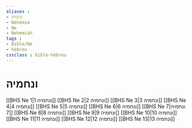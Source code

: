 ```yaml
---
aliases : 
- ונחמיה
- Néhémie
- Ne
- Nehemiah
tags : 
- Bible/Ne
- hébreu
cssclass : bible-hébreu
---
```


# ונחמיה

[[BHS Ne 1|ונחמיה 1]]
[[BHS Ne 2|ונחמיה 2]]
[[BHS Ne 3|ונחמיה 3]]
[[BHS Ne 4|ונחמיה 4]]
[[BHS Ne 5|ונחמיה 5]]
[[BHS Ne 6|ונחמיה 6]]
[[BHS Ne 7|ונחמיה 7]]
[[BHS Ne 8|ונחמיה 8]]
[[BHS Ne 9|ונחמיה 9]]
[[BHS Ne 10|ונחמיה 10]]
[[BHS Ne 11|ונחמיה 11]]
[[BHS Ne 12|ונחמיה 12]]
[[BHS Ne 13|ונחמיה 13]]

